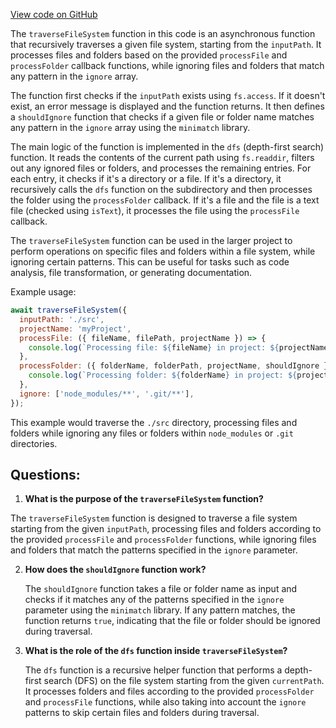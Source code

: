 [View code on GitHub](https://github.com/context-labs/autodoc/blob/master/src/cli/utils/traverseFileSystem.ts)

The `traverseFileSystem` function in this code is an asynchronous function that recursively traverses a given file system, starting from the `inputPath`. It processes files and folders based on the provided `processFile` and `processFolder` callback functions, while ignoring files and folders that match any pattern in the `ignore` array.

The function first checks if the `inputPath` exists using `fs.access`. If it doesn't exist, an error message is displayed and the function returns. It then defines a `shouldIgnore` function that checks if a given file or folder name matches any pattern in the `ignore` array using the `minimatch` library.

The main logic of the function is implemented in the `dfs` (depth-first search) function. It reads the contents of the current path using `fs.readdir`, filters out any ignored files or folders, and processes the remaining entries. For each entry, it checks if it's a directory or a file. If it's a directory, it recursively calls the `dfs` function on the subdirectory and then processes the folder using the `processFolder` callback. If it's a file and the file is a text file (checked using `isText`), it processes the file using the `processFile` callback.

The `traverseFileSystem` function can be used in the larger project to perform operations on specific files and folders within a file system, while ignoring certain patterns. This can be useful for tasks such as code analysis, file transformation, or generating documentation.

Example usage:

```javascript
await traverseFileSystem({
  inputPath: './src',
  projectName: 'myProject',
  processFile: ({ fileName, filePath, projectName }) => {
    console.log(`Processing file: ${fileName} in project: ${projectName}`);
  },
  processFolder: ({ folderName, folderPath, projectName, shouldIgnore }) => {
    console.log(`Processing folder: ${folderName} in project: ${projectName}`);
  },
  ignore: ['node_modules/**', '.git/**'],
});
```

This example would traverse the `./src` directory, processing files and folders while ignoring any files or folders within `node_modules` or `.git` directories.
## Questions: 
 1. **What is the purpose of the `traverseFileSystem` function?**

   The `traverseFileSystem` function is designed to traverse a file system starting from the given `inputPath`, processing files and folders according to the provided `processFile` and `processFolder` functions, while ignoring files and folders that match the patterns specified in the `ignore` parameter.

2. **How does the `shouldIgnore` function work?**

   The `shouldIgnore` function takes a file or folder name as input and checks if it matches any of the patterns specified in the `ignore` parameter using the `minimatch` library. If any pattern matches, the function returns `true`, indicating that the file or folder should be ignored during traversal.

3. **What is the role of the `dfs` function inside `traverseFileSystem`?**

   The `dfs` function is a recursive helper function that performs a depth-first search (DFS) on the file system starting from the given `currentPath`. It processes folders and files according to the provided `processFolder` and `processFile` functions, while also taking into account the `ignore` patterns to skip certain files and folders during traversal.